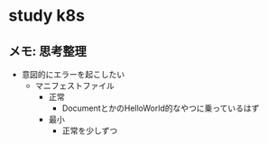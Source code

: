 study k8s
=========================


メモ: 思考整理
-------------------------
- 意図的にエラーを起こしたい
    - マニフェストファイル
        - 正常
            - DocumentとかのHelloWorld的なやつに乗っているはず
        - 最小
            - 正常を少しずつ

